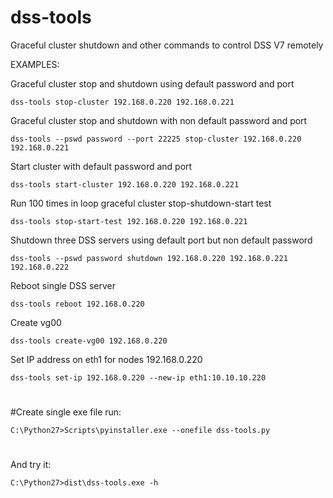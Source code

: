 # dss-tools
Graceful cluster shutdown and other commands to control DSS V7 remotely

EXAMPLES:

Graceful cluster stop and shutdown using default password and port

	dss-tools stop-cluster 192.168.0.220 192.168.0.221
Graceful cluster stop and shutdown with non default password and port

	dss-tools --pswd password --port 22225 stop-cluster 192.168.0.220 192.168.0.221
Start cluster with default password and port

	dss-tools start-cluster 192.168.0.220 192.168.0.221
Run 100 times in loop graceful cluster stop-shutdown-start test

	dss-tools stop-start-test 192.168.0.220 192.168.0.221
Shutdown three DSS servers using default port but non default password

	dss-tools --pswd password shutdown 192.168.0.220 192.168.0.221 192.168.0.222
Reboot single DSS server

	dss-tools reboot 192.168.0.220
Create vg00

	dss-tools create-vg00 192.168.0.220
Set IP address on eth1 for nodes 192.168.0.220

	dss-tools set-ip 192.168.0.220 --new-ip eth1:10.10.10.220

#
#Create single exe file run:

	C:\Python27>Scripts\pyinstaller.exe --onefile dss-tools.py
#
And try it:

	C:\Python27>dist\dss-tools.exe -h
